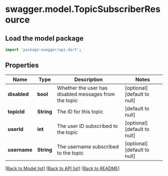 # swagger.model.TopicSubscriberResource

## Load the model package
```dart
import 'package:swagger/api.dart';
```

## Properties
Name | Type | Description | Notes
------------ | ------------- | ------------- | -------------
**disabled** | **bool** | Whether the user has disabled messages from the topic | [optional] [default to null]
**topicId** | **String** | The ID for this topic | [default to null]
**userId** | **int** | The user ID subscribed to the topic | [optional] [default to null]
**username** | **String** | The username subscribed to the topic | [optional] [default to null]

[[Back to Model list]](../README.md#documentation-for-models) [[Back to API list]](../README.md#documentation-for-api-endpoints) [[Back to README]](../README.md)


